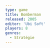 ```yaml
---
type: game
title: Bomberman
released: 2005
editor: 'Ubi Soft'
players: 8
genres:
  - Stratégie
---
```

